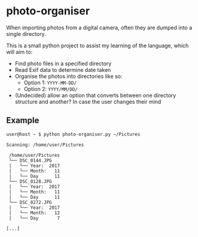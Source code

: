 # photo-organiser
When importing photos from a digital camera, often they are dumped into a single directory.

This is a small python project to assist my learning of the language, which will aim to:
* Find photo files in a specified directory
* Read Exif data to determine date taken
* Organise the photos into directories like so:
  * Option 1: `YYYY-MM-DD/`
  * Option 2: `YYYY/MM/DD/`
* (Undecided) allow an option that converts between one directory structure and another? In case the user changes their mind

## Example

```
user@host ~ $ python photo-organiser.py ~/Pictures

Scanning: /home/user/Pictures

 /home/user/Pictures
 └── DSC_0144.JPG
 |   └── Year:  2017
 |   └── Month:   11
 |   └── Day      11
 └── DSC_0128.JPG
 |   └── Year:  2017
 |   └── Month:   11
 |   └── Day      11
 └── DSC_0272.JPG
 |   └── Year:  2017
 |   └── Month:   12
 |   └── Day       7

[...]
```
